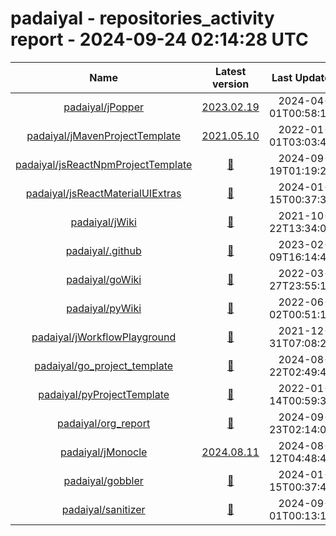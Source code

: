 
padaiyal - repositories_activity report - 2024-09-24 02:14:28 UTC
=================================================================
  

|Name|Latest version|Last Updated|
| :---: | :---: | :---: |
|[padaiyal/jPopper](https://github.com/padaiyal/jPopper)|[2023.02.19](https://github.com/padaiyal/jPopper/releases/tag/2023.02.19)|2024-04-01T00:58:17Z|
|[padaiyal/jMavenProjectTemplate](https://github.com/padaiyal/jMavenProjectTemplate)|[2021.05.10](https://github.com/padaiyal/jMavenProjectTemplate/releases/tag/2021.05.10)|2022-01-01T03:03:46Z|
|[padaiyal/jsReactNpmProjectTemplate](https://github.com/padaiyal/jsReactNpmProjectTemplate)|[🤷‍](None)|2024-09-19T01:19:27Z|
|[padaiyal/jsReactMaterialUIExtras](https://github.com/padaiyal/jsReactMaterialUIExtras)|[🤷‍](None)|2024-01-15T00:37:33Z|
|[padaiyal/jWiki](https://github.com/padaiyal/jWiki)|[🤷‍](None)|2021-10-22T13:34:08Z|
|[padaiyal/.github](https://github.com/padaiyal/.github)|[🤷‍](None)|2023-02-09T16:14:42Z|
|[padaiyal/goWiki](https://github.com/padaiyal/goWiki)|[🤷‍](None)|2022-03-27T23:55:18Z|
|[padaiyal/pyWiki](https://github.com/padaiyal/pyWiki)|[🤷‍](None)|2022-06-02T00:51:11Z|
|[padaiyal/jWorkflowPlayground](https://github.com/padaiyal/jWorkflowPlayground)|[🤷‍](None)|2021-12-31T07:08:27Z|
|[padaiyal/go_project_template](https://github.com/padaiyal/go_project_template)|[🤷‍](None)|2024-08-22T02:49:41Z|
|[padaiyal/pyProjectTemplate](https://github.com/padaiyal/pyProjectTemplate)|[🤷‍](None)|2022-01-14T00:59:36Z|
|[padaiyal/org_report](https://github.com/padaiyal/org_report)|[🤷‍](None)|2024-09-23T02:14:03Z|
|[padaiyal/jMonocle](https://github.com/padaiyal/jMonocle)|[2024.08.11](https://github.com/padaiyal/jMonocle/releases/tag/2024.08.11)|2024-08-12T04:48:41Z|
|[padaiyal/gobbler](https://github.com/padaiyal/gobbler)|[🤷‍](None)|2024-01-15T00:37:48Z|
|[padaiyal/sanitizer](https://github.com/padaiyal/sanitizer)|[🤷‍](None)|2024-09-01T00:13:10Z|
